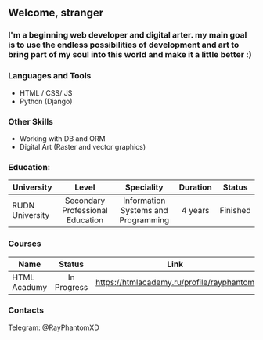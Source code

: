 ## Welcome, stranger

### I'm a beginning web developer and digital arter. my main goal is to use the endless possibilities of development and art to bring part of my soul into this world and make it a little better :)

### Languages and Tools
- HTML / CSS/ JS
- Python (Django)

### Other Skills
- Working with DB and ORM
- Digital Art (Raster and vector graphics)

### Education:
| University      | Level                            | Speciality                          | Duration | Status   |
| --------------- |:--------------------------------:|:-----------------------------------:|:--------:|:--------:|
| RUDN University | Secondary Professional Education | Information Systems and Programming | 4 years  | Finished |

### Courses
| Name          | Status          | Link                                      |
| ------------- |:---------------:|:-----------------------------------------:|
| HTML Acadumy  | In Progress     | https://htmlacademy.ru/profile/rayphantom |

### Contacts
Telegram: @RayPhantomXD
<!--
**RayPhantom/RayPhantom** is a ✨ _special_ ✨ repository because its `README.md` (this file) appears on your GitHub profile.

Here are some ideas to get you started:

- 🔭 I’m currently working on ...
- 🌱 I’m currently learning ...
- 👯 I’m looking to collaborate on ...
- 🤔 I’m looking for help with ...
- 💬 Ask me about ...
- 📫 How to reach me: ...
- 😄 Pronouns: ...
- ⚡ Fun fact: ...
-->
